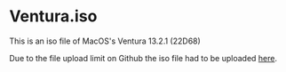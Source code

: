 # Ventura.iso
This is an iso file of MacOS's Ventura 13.2.1 (22D68)


Due to the file upload limit on Github the iso file had to be uploaded [here](https://mega.nz/file/cTxhxRiD#Ng-IhXVpCwVSUQGkowsKEvF0e1XQoRsehKBZYhxT2ek).
